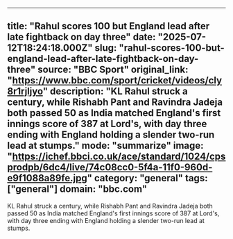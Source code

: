 ---
   title: "Rahul scores 100 but England lead after late fightback on day three"
   date: "2025-07-12T18:24:18.000Z"
   slug: "rahul-scores-100-but-england-lead-after-late-fightback-on-day-three"
   source: "BBC Sport"
   original_link: "https://www.bbc.com/sport/cricket/videos/cly8r1rjljyo"
   description: "KL Rahul struck a century, while Rishabh Pant and Ravindra Jadeja both passed 50 as India matched England's first innings score of 387 at Lord's, with day three ending with England holding a slender two-run lead at stumps."
   mode: "summarize"
   image: "https://ichef.bbci.co.uk/ace/standard/1024/cpsprodpb/6dc4/live/74c08cc0-5f4a-11f0-960d-e9f1088a89fe.jpg"
   category: "general"
   tags: ["general"]
   domain: "bbc.com"
  ---
  KL Rahul struck a century, while Rishabh Pant and Ravindra Jadeja both passed 50 as India matched England's first innings score of 387 at Lord's, with day three ending with England holding a slender two-run lead at stumps.
